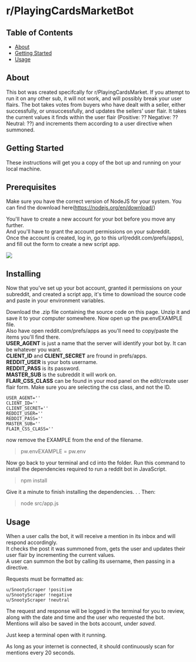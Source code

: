 # r/PlayingCardsMarketBot

## Table of Contents

- [About](#about)
- [Getting Started](#getting_started)
- [Usage](#usage)


## About <a name = "about"></a>

This bot was created specifcally for r/PlayingCardsMarket. If you attempt to run it on any other sub, it will not work, and will possibly break your user flairs. The bot takes votes from buyers who have dealt with a seller, either successfully, or unsuccessfully, and updates the sellers' user flair. It takes the current values it finds within the user flair (Positive: ?? Negative: ?? Neutral: ??) and increments them according to a user directive when summoned.


## Getting Started <a name = "getting_started"></a>

These instructions will get you a copy of the bot up and running on your local machine.


## Prerequisites

Make sure you have the correct version of NodeJS for your system. You can find the download here(https://nodejs.org/en/download/)

You'll have to create a new account for your bot before you move any further.\
And you'll have to grant the account permissions on your subreddit.\
Once the account is created, log in, go to this url(reddit.com/prefs/apps), and fill out the form to create a new script app.


<img src='https://i.imgur.com/yq8akJ7.png'>

## Installing

Now that you've set up your bot account, granted it permissions on your subreddit, and created a script app, it's time to download the source code and paste in your environment variables.

Download the .zip file containing the source code on this page. Unzip it and save it to your computer somewhere. Now open up the pw.envEXAMPLE file.\
Also have open reddit.com/prefs/apps as you'll need to copy/paste the items you'll find there.\
<strong>USER_AGENT</strong> is just a name that the server will identify your bot by. It can be whatever you want.\
<strong>CLIENT_ID</strong> and <strong>CLIENT_SECRET</strong> are fround in prefs/apps.\
<strong>REDDIT_USER</strong> is your bots username.\
<strong>REDDIT_PASS</strong> is its password.\
<strong>MASTER_SUB</strong> is the subreddit it will work on.\
<strong>FLAIR_CSS_CLASS</strong> can be found in your mod panel on the edit/create user flair form. Make sure you are selecting the css class, and not the ID.




    USER_AGENT=''
    CLIENT_ID=''
    CLIENT_SECRET=''
    REDDIT_USER=''
    REDDIT_PASS=''
    MASTER_SUB=''
    FLAIR_CSS_CLASS=''


now remove the EXAMPLE from the end of the filename.

> pw.envEXAMPLE = pw.env

Now go back to your terminal and cd into the folder. Run this command to install the dependencies required to run a reddit bot in JavaScript.

> npm install

Give it a minute to finish installing the dependencies. . . Then:


> node src/app.js


## Usage <a name = "usage"></a>


When a user calls the bot, it will receive a mention in its inbox and will respond accordingly.\
It checks the post it was summoned from, gets the user and updates their user flair by incrementing the current values.\
A user can summon the bot by calling its username, then passing in a directive.

Requests must be formatted as:
```
u/SnootyScraper !positive
u/SnootyScraper !negative
u/SnootyScraper !neutral
```
The request and response will be logged in the terminal for you to review, along with the date and time and the user who requested the bot.\
Mentions will also be saved in the bots account, under <em>saved</em>.



Just keep a terminal open with it running.

As long as your internet is connected, it should continuously scan for mentions every 20 seconds.
